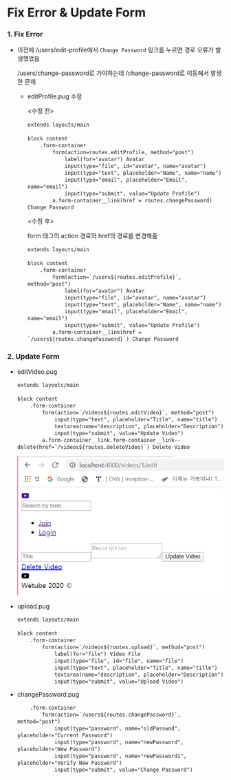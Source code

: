 # Fix Error & Update Form

### 1. Fix Error

- 이전에 /users/edit-profile에서 `Change Password` 링크를 누르면 경로 오류가 발생했었음

  /users/change-password로 가야하는데 /change-password로 이동해서 발생한 문제

  - editProfile.pug 수정

    <수정 전>

    ```
    extends layouts/main
    
    block content
        .form-container
            form(action=routes.editProfile, method="post")
                label(for="avatar") Avatar
                input(type="file", id="avatar", name="avatar")
                input(type="text", placeholder="Name", name="name")
                input(type="email", placeholder="Email", name="email")
                input(type="submit", value="Update Profile")
            a.form-container__link(href = routes.changePassword) Change Password
    
    ```

    <수정 후> 

    form 태그의 action 경로와 href의 경로를 변경해줌

    ```
    extends layouts/main
    
    block content
        .form-container
            form(action=`/users${routes.editProfile}`, method="post")
                label(for="avatar") Avatar
                input(type="file", id="avatar", name="avatar")
                input(type="text", placeholder="Name", name="name")
                input(type="email", placeholder="Email", name="email")
                input(type="submit", value="Update Profile")
            a.form-container__link(href = `/users${routes.changePassword}`) Change Password
    
    ```

    

### 2. Update Form

- editVideo.pug

  ```
  extends layouts/main
  
  block content
      .form-container
          form(action=`/videos${routes.editVideo}`, method="post")
              input(type="text", placeholder="Title", name="title")
              textarea(name="description", placeholder="Description")
              input(type="submit", value="Update Video")
          a.form-container__link.form-container__link--delete(href=`/videos${routes.deleteVideo}`) Delete Video 
  ```

  ![image-20200316140027370](images/image-20200316140027370.png) 

- upload.pug

  ```
  extends layouts/main
  
  block content
      .form-container
          form(action=`/videos${routes.upload}`, method="post")
              label(for="file") Video File
              input(type="file", id="file", name="file")
              input(type="text", placeholder="Title", name="title")
              textarea(name="description", placeholder="Description")
              input(type="submit", value="Upload Video")
  ```

- changePassword.pug

  ```
      .form-container
          form(action=`/users${routes.changePassword}`, method="post")
              input(type="password", name="oldPasswod", placeholder="Current Password")
              input(type="password", name="newPassword", placeholder="New Password")
              input(type="password", name="newPassword1", placeholder="Verify New Password")
              input(type="submit", value="Change Password") 
  ```

  